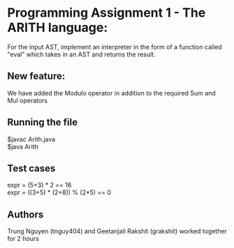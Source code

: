 # Programming Assignment 1 - The ARITH language:

For the input AST, implement an interpreter in the form of a function called "eval" which takes in an AST and returns the result.

## New feature: 

We have added the Modulo operator in addition to the required Sum and Mul operators

## Running the file

$javac Arith.java <br />
$java Arith

## Test cases

expr = (5+3) * 2 == 16 <br />
expr = ((3+5) * (2+8)) % (2*5) == 0

## Authors
Trung Nguyen (tnguy404) and Geetanjali Rakshit (grakshit) worked together for 2 hours